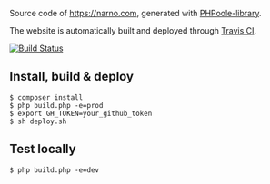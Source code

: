 Source code of https://narno.com, generated with [PHPoole-library](https://github.com/PHPoole/PHPoole-library).

The website is automatically built and deployed through [Travis CI](https://travis-ci.org/Narno/narno.com).

[![Build Status](https://travis-ci.org/Narno/narno.com.svg?branch=master)](https://travis-ci.org/Narno/narno.com)

## Install, build & deploy
```
$ composer install
$ php build.php -e=prod
$ export GH_TOKEN=your_github_token
$ sh deploy.sh
```

## Test locally
```
$ php build.php -e=dev
```
